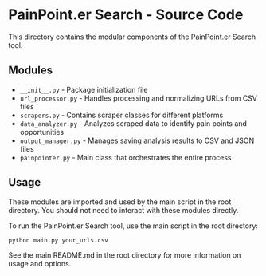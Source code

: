 # PainPoint.er Search - Source Code

This directory contains the modular components of the PainPoint.er Search tool.

## Modules

- `__init__.py` - Package initialization file
- `url_processor.py` - Handles processing and normalizing URLs from CSV files
- `scrapers.py` - Contains scraper classes for different platforms
- `data_analyzer.py` - Analyzes scraped data to identify pain points and opportunities
- `output_manager.py` - Manages saving analysis results to CSV and JSON files
- `painpointer.py` - Main class that orchestrates the entire process

## Usage

These modules are imported and used by the main script in the root directory. You should not need to interact with these modules directly.

To run the PainPoint.er Search tool, use the main script in the root directory:

```bash
python main.py your_urls.csv
```

See the main README.md in the root directory for more information on usage and options.